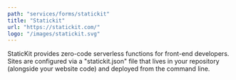```yaml
---
path: "services/forms/statickit"
title: "Statickit"
url: "https://statickit.com/"
logo: "/images/statickit.svg"
---
```


StaticKit provides zero-code serverless functions for front-end developers. Sites are configured via a "statickit.json" file that lives in your repository (alongside your website code) and deployed from the command line.
